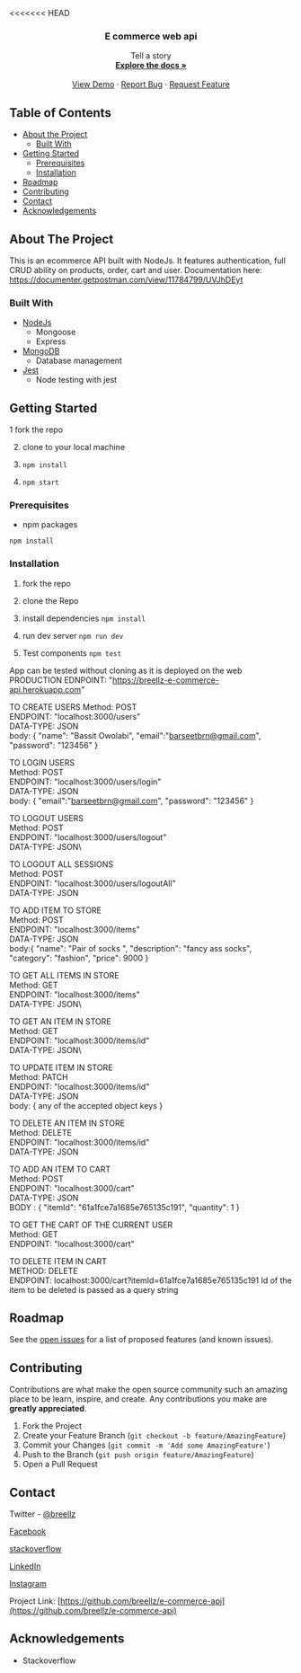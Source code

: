 <<<<<<< HEAD


<p align="center">
  <h3 align="center">E commerce web api</h3>

  <p align="center">
    Tell a story
    <br />
    <a href="https://github.com/breellz/e-commerce-api"><strong>Explore the docs »</strong></a>
    <br />
    <br />
    <a href="https://breellz-e-commerce.herokuapp.com/">View Demo</a>
    ·
    <a href="https://github.com/breellz/e-commerce-api/issues">Report Bug</a>
    ·
    <a href="https://github.com/breellz/e-commerce-api/issues">Request Feature</a>
  </p>
</p>

<!-- TABLE OF CONTENTS -->
## Table of Contents

* [About the Project](#about-the-project)
  * [Built With](#built-with)
* [Getting Started](#getting-started)
  * [Prerequisites](#prerequisites)
  * [Installation](#installation)
* [Roadmap](#roadmap)
* [Contributing](#contributing)
* [Contact](#contact)
* [Acknowledgements](#acknowledgements)

<!-- ABOUT THE PROJECT -->
## About The Project
This is an ecommerce API  built with NodeJs. It features authentication, full CRUD ability on products, order, cart and user.
Documentation here:
https://documenter.getpostman.com/view/11784799/UVJhDEyt

### Built With
* [NodeJs](http://nodejs.org)
  * Mongoose
  * Express
* [MongoDB](https://mongodb.com)
  * Database management
* [Jest](https://jestjs.io)
  * Node testing with jest

<!-- GETTING STARTED -->
## Getting Started

1 fork the repo

2. clone to your local machine

3. ```npm install```

4. ```npm start```

### Prerequisites
* npm packages

```npm install```

### Installation

1. fork the repo

2. clone the Repo

3. install dependencies 
```npm install```

4. run dev server
```npm run dev```

5. Test components
```npm test```

<!-- INTERACTING WITH THE API -->
App can be tested without cloning as it is deployed on the web\
PRODUCTION EDNPOINT: "https://breellz-e-commerce-api.herokuapp.com"

TO CREATE USERS
Method: POST\
ENDPOINT: "localhost:3000/users"\
DATA-TYPE: JSON\
body: {
    "name": "Bassit Owolabi",
    "email":"barseetbrn@gmail.com",
    "password": "123456"
}

TO LOGIN USERS\
Method: POST\
ENDPOINT: "localhost:3000/users/login"\
DATA-TYPE: JSON\
body: {
    "email":"barseetbrn@gmail.com",
    "password": "123456"
}

TO LOGOUT USERS\
Method: POST\
ENDPOINT: "localhost:3000/users/logout"\
DATA-TYPE: JSON\

TO LOGOUT ALL SESSIONS\
Method: POST\
ENDPOINT: "localhost:3000/users/logoutAll"\
DATA-TYPE: JSON

TO ADD ITEM TO STORE\
Method: POST\
ENDPOINT: "localhost:3000/items"\
DATA-TYPE: JSON\
body:{
    "name": "Pair of socks ",
    "description": "fancy ass socks",
    "category": "fashion",
    "price": 9000
}

TO GET ALL ITEMS IN STORE\
Method: GET\
ENDPOINT: "localhost:3000/items"\
DATA-TYPE: JSON\

TO GET AN ITEM IN STORE\
Method: GET\
ENDPOINT: "localhost:3000/items/id"\
DATA-TYPE: JSON\


TO UPDATE ITEM IN STORE\
Method: PATCH\
ENDPOINT: "localhost:3000/items/id"\
DATA-TYPE: JSON\
body: {
    any of the accepted object keys
}



TO DELETE AN ITEM IN STORE\
Method: DELETE\
ENDPOINT: "localhost:3000/items/id"\
DATA-TYPE: JSON

TO ADD AN ITEM TO CART\
Method: POST\
ENDPOINT: "localhost:3000/cart"\
DATA-TYPE: JSON\
BODY : {
    "itemId": "61a1fce7a1685e765135c191",
    "quantity": 1
}

TO GET THE  CART OF THE CURRENT USER\
Method: GET\
ENDPOINT: "localhost:3000/cart"

TO DELETE ITEM IN CART\
METHOD: DELETE\
ENDPOINT: localhost:3000/cart?itemId=61a1fce7a1685e765135c191
Id of the item to be deleted is passed as a query string



<!-- ROADMAP -->
## Roadmap

See the [open issues](https://github.com/breellz/e-commerce-api/issues) for a list of proposed features (and known issues).

<!-- CONTRIBUTING -->
## Contributing

Contributions are what make the open source community such an amazing place to be learn, inspire, and create. Any contributions you make are **greatly appreciated**.

1. Fork the Project
2. Create your Feature Branch (`git checkout -b feature/AmazingFeature`)
3. Commit your Changes (`git commit -m 'Add some AmazingFeature'`)
4. Push to the Branch (`git push origin feature/AmazingFeature`)
5. Open a Pull Request

<!-- CONTACT -->
## Contact
Twitter - [@breellz](https://twitter.com/breellz)

[Facebook](https://fb.com/breellz)

[stackoverflow](https://stackoverflow.com/users/13081082/breellz)

[LinkedIn](https://linkedin.com/in/bassit-owolabi-55751b15a)

[Instagram](https://instagram.com/breellzfit)

Project Link: [https://github.com/breellz/e-commerce-api](https://github.com/breellz/e-commerce-api)

<!-- ACKNOWLEDGEMENTS -->
## Acknowledgements
* Stackoverflow
